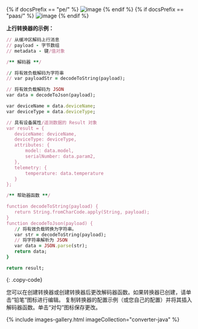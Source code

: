 {% if docsPrefix == "pe/" %}
![image](/images/user-guide/integrations/http/http-create-data-converters-1-java-pe.png)
{% endif %}
{% if docsPrefix == "paas/" %}
![image](/images/user-guide/integrations/http/data-converters-2-java-pe.png)
{% endif %}

**上行转换器的示例：**

```ruby
// 从缓冲区解码上行消息
// payload - 字节数组
// metadata - 键/值对象

/** 解码器 **/

// 将有效负载解码为字符串
// var payloadStr = decodeToString(payload);

// 将有效负载解码为 JSON
var data = decodeToJson(payload);

var deviceName = data.deviceName;
var deviceType = data.deviceType;

// 具有设备属性/遥测数据的 Result 对象
var result = {
   deviceName: deviceName,
   deviceType: deviceType,
   attributes: {
       model: data.model,
       serialNumber: data.param2,
   },
   telemetry: {
       temperature: data.temperature
   }
};

/** 帮助器函数 **/

function decodeToString(payload) {
   return String.fromCharCode.apply(String, payload);
}
function decodeToJson(payload) {
   // 将有效负载转换为字符串。
   var str = decodeToString(payload);
   // 将字符串解析为 JSON
   var data = JSON.parse(str);
   return data;
}

return result;
```
{: .copy-code}

您可以在创建转换器或创建转换器后更改解码器函数。如果转换器已创建，请单击“铅笔”图标进行编辑。
复制转换器的配置示例（或您自己的配置）并将其插入解码器函数。单击“对勾”图标保存更改。

{% include images-gallery.html imageCollection="converter-java" %}